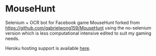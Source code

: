 # MouseHunt
Selenium + OCR bot for Facebook game MouseHunt
forked from https://github.com/gabrielwong159/MouseHunt
using the no-selenium version which is less computational intensive
edited to suit my gaming needs.

Heroku hosting support is available [here](#SettingUp.md).
